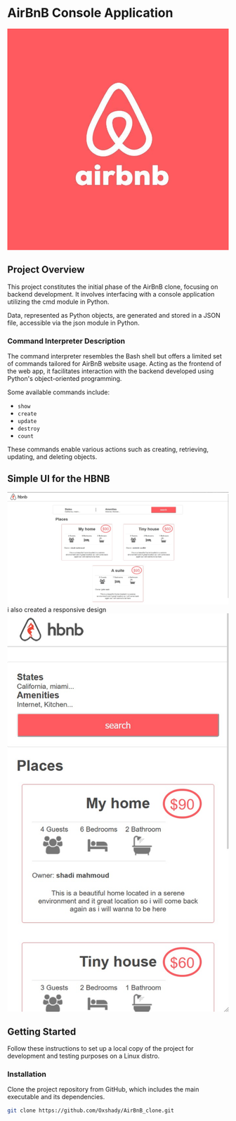 # AirBnB Console Application

![AirBnB Logo](airbnb_logo.png)

## Project Overview

This project constitutes the initial phase of the AirBnB clone, focusing on backend development. It involves interfacing with a console application utilizing the cmd module in Python.

Data, represented as Python objects, are generated and stored in a JSON file, accessible via the json module in Python.

### Command Interpreter Description

The command interpreter resembles the Bash shell but offers a limited set of commands tailored for AirBnB website usage. Acting as the frontend of the web app, it facilitates interaction with the backend developed using Python's object-oriented programming.

Some available commands include:

- `show`
- `create`
- `update`
- `destroy`
- `count`

These commands enable various actions such as creating, retrieving, updating, and deleting objects.
## Simple UI for the HBNB
![AirBnB Frontend simple](simple.png)
i also created a responsive design
![AirBnB Frontend responsive](responisve.png)
## Getting Started

Follow these instructions to set up a local copy of the project for development and testing purposes on a Linux distro.

### Installation

Clone the project repository from GitHub, which includes the main executable and its dependencies.

```bash
git clone https://github.com/Oxshady/AirBnB_clone.git
